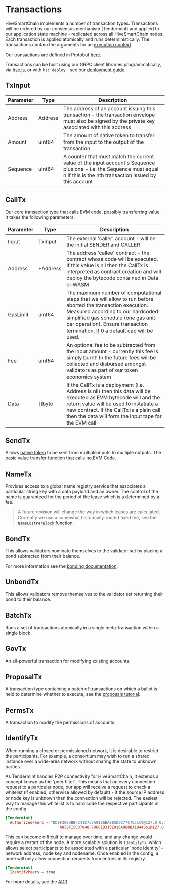 # Transactions

HiveSmartChain implements a number of transaction types. Transactions will be ordered by our consensus mechanism (Tendermint) and applied to our application state machine - 
replicated across all HiveSmartChain nodes. Each transaction is applied atomically and runs deterministically. The transactions contain the arguments for an 
[execution context](https://github.com/klyed/hivesmartchain/tree/main/execution/contexts).

Our transactions are defined in Protobuf [here](https://github.com/klyed/hivesmartchain/blob/main/protobuf/payload.proto).

Transactions can be built using our GRPC client libraries programmatically, via [hsc.js](js-api.md), or with `hsc deploy` - see our [deployment guide](deploy.md).

## TxInput

| Parameter | Type | Description |
| ----------|------|-------------|
| Address | Address | The address of an account issuing this transaction - the transaction envelope must also be signed by the private key associated with this address |
| Amount | uint64 | The amount of native token to transfer from the input to the output of the transaction |
| Sequence | uint64 | A counter that must match the current value of the input account's Sequence plus one - i.e. the Sequence must equal n if this is the nth transaction issued by this account |


## CallTx

Our core transaction type that calls EVM code, possibly transferring value. It takes the following parameters:

| Parameter | Type | Description |
| ----------|------|-------------|
| Input | TxInput | The external 'caller' account - will be the initial SENDER and CALLER |
| Address | *Address | The address 'callee' contract - the contract whose code will be executed. If this value is nil then the CallTx is interpreted as contract creation and will deploy the bytecode contained in Data or WASM |
| GasLimit | uint64 | The maximum number of computational steps that we will allow to run before aborted the transaction execution. Measured according to our hardcoded simplified gas schedule (one gas unit per operation). Ensure transaction termination. If 0 a default cap will be used. |
| Fee | uint64 | An optional fee to be subtracted from the input amount - currently this fee is simply burnt! In the future fees will be collected and disbursed amongst validators as part of our token economics system |
| Data | []byte |  If the CallTx is a deployment (i.e. Address is nil) then this data will be executed as EVM bytecode will and the return value will be used to instatiate a new contract. If the CallTx is a plain call then the data will form the input tape for the EVM call |

## SendTx

Allows [native token](reference/participants.md) to be sent from multiple inputs to multiple outputs. The basic value transfer function that calls no EVM Code.

## NameTx

Provides access to a global name registry service that associates a particular string key with a data payload and an owner. The control of the name is guaranteed for 
the period of the lease which is a determined by a fee.

> A future revision will change the way in which leases are calculated. Currently we use a somewhat historically-rooted fixed fee, see the [`NameCostPerBlock` function](https://github.com/klyed/hivesmartchain/blob/main/execution/names/names.go#L83).

## BondTx

This allows validators nominate themselves to the validator set by placing a bond subtracted from their balance.

For more information see the [bonding documentation](reference/bonding.md).

## UnbondTx

This allows validators remove themselves to the validator set returning their bond to their balance.

## BatchTx

Runs a set of transactions atomically in a single meta-transaction within a single block

## GovTx

An all-powerful transaction for modifying existing accounts.

## ProposalTx

A transaction type containing a batch of transactions on which a ballot is held to determine whether to execute, see the [proposals tutorial](tutorials/8-proposals.md).

## PermsTx

A transaction to modify the permissions of accounts.

## IdentifyTx

When running a closed or permissioned network, it is desirable to restrict the participants.
For example, a consortium may wish to run a shared instance over a wide-area network without
sharing the state to unknown parties. 

As Tendermint handles P2P connectivity for HiveSmartChain, it extends a concept known as the 'peer filter'.
This means that on every connection request to a particular node, our app will receive a request to 
check a whitelist (if enabled, otherwise allowed by default) - if the source IP address or node key is 
unknown then the connection will be rejected. The easiest way to manage this whitelist is to hard code
the respective participants in the config:

```toml
[Tendermint]
  AuthorizedPeers = "DDEF3E93BBF241C737A81E6BA085D0C77C7B51C9@127.0.0.1:26656,
                        A858F15CD7048F7D6C1B310E016A0B8BA1D44861@127.0.0.1:26657"
```

This can become difficult to manage over time, and any change would require a restart of the node. A more
scalable solution is `IdentifyTx`, which allows select participants to be associated with a particular 
'node identity' - network address, node key and nodename. Once enabled in the config, a node will only allow
connection requests from entries in its registry.

```toml
[Tendermint]
  IdentifyPeers = true
```

For more details, see the [ADR](ADRs/adr-2_identify-tx.md).
